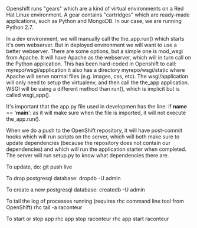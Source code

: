 Openshift runs "gears" which are a kind of virtual environments on a Red Hat Linux environment. A gear contains "cartridges" which are ready-made applications, such as Python and MongoDB. In our case, we are running Python 2.7.

In a dev environment, we will manually call the the_app.run() which starts it's own webserver. But in deployed environment we will want to use a better webserver. There are some options, but a simple one is mod_wsgi from Apache. It will have Apache as the webserver, which will in turn call on the Python application. This has been hard-coded in Openshift to call:
myrepo/wsgi/application
it also has a directory
myrepo/wsgi/static
where Apache will serve normal files (e.g. images, css, etc).
The wsgi/application will only need to setup the virtualenv, and then call the the_app application. WSGI will be using a different method than run(), which is implicit but is called wsgi_app().

It's important that the app.py file used in developmen has the line:
if __name__ == '__main__':
as it will make sure when the file is imported, it will not execute the_app.run().

When we do a push to the OpenShift repository, it will have post-commit hooks which will run scripts on the server, which will both make sure to update dependencies (because the repository does not contain our dependencies) and which will run the application starter when completed. The server will run setup.py to know what dependencies there are.


To update, do:
    git push live

To drop postgresql database:
    dropdb -U admin <database>

To create a new postgresql database:
    createdb -U admin <database>

To tail the log of processes running (requires rhc command line tool from OpenShift)
    rhc tail -a raconteur

To start or stop app
rhc app stop raconteur
rhc app start raconteur